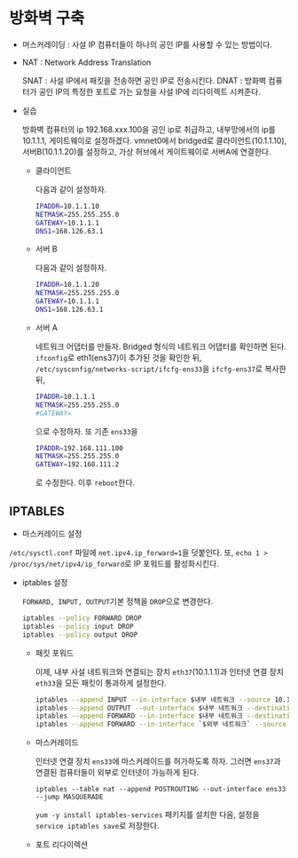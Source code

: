 # 방화벽 구축

* 머스커레이딩 : 사설 IP 컴퓨터들이 하나의 공인 IP를 사용할 수 있는 방법이다.

* NAT : Network Address Translation

  SNAT : 사설 IP에서 패킷을 전송하면 공인 IP로 전송시킨다.
  DNAT : 방화벽 컴퓨터가 공인 IP의 특정한 포트로 가는 요청을 사설 IP에 리다이렉트 시켜준다. 

* 실습

  방화벽 컴퓨터의 ip 192.168.xxx.100을 공인 ip로 취급하고, 내부망에서의 ip를 10.1.1.1, 게이트웨이로 설정하겠다.
  vmnet0에서 bridged로 클라이언트(10.1.1.10), 서버B(10.1.1.20)를 설정하고, 가상 허브에서 게이트웨이로 서버A에 연결한다.

  * 클라이언트

    다음과 같이 설정하자.

    ```bash
    IPADDR=10.1.1.10
    NETMASK=255.255.255.0
    GATEWAY=10.1.1.1
    DNS1=168.126.63.1
    ```

  * 서버 B

    다음과 같이 설정하자.

    ```bash
    IPADDR=10.1.1.20
    NETMASK=255.255.255.0
    GATEWAY=10.1.1.1
    DNS1=168.126.63.1
    ```

  * 서버 A

    네트워크 어댑터를 만들자. Bridged 형식의 네트워크 어댑터를 확인하면 된다.
    `ifconfig`로 eth1(ens37)이 추가된 것을 확인한 뒤, `/etc/sysconfig/networks-script/ifcfg-ens33`을 `ifcfg-ens37`로 복사한 뒤,

    ```bash
    IPADDR=10.1.1.1
    NETMASK=255.255.255.0
    #GATEWAY=
    ```
    으로 수정하자. 또 기존 `ens33`을

    ```bash
    IPADDR=192.168.111.100
    NETMASK=255.255.255.0
    GATEWAY=192.168.111.2
    ```

    로 수정한다.
    이후 `reboot`한다.

## IPTABLES

* 마스커레이드 설정

`/etc/sysctl.conf` 파일에 `net.ipv4.ip_forward=1`을 덧붙인다.
또, `echo 1 > /proc/sys/net/ipv4/ip_forward`로 IP 포워드를 활성화시킨다.

* iptables 설정

    `FORWARD, INPUT, OUTPUT`기본 정책을 `DROP`으로 변경한다.

    ```bash
    iptables --policy FORWARD DROP
    iptables --policy input DROP
    iptables --policy output DROP
    ```

  * 패킷 포워드

    이제, 내부 사설 네트워크와 연결되는 장치 `eth37`(10.1.1.1)과 인터넷 연결 장치 `eth33`을 모든 패킷이 통과하게 설정한다.

    ```bash
    iptables --append INPUT --in-interface $내부 네트워크 --source 10.1.1.0/24 --match state --state NEW,ESTABLISHED --jump ACCEPT
    iptables --append OUTPUT --out-interface $내부 네트워크 --destination 10.1.1.0/24 --match state --state NEW,ESTABLISHED --jump ACCEPT
    iptables --append FORWARD --in-interface $내부 네트워크 --destination 0.0.0.0/24 --match state --state NEW,ESTABLISHED --jump ACCEPT
    iptables --append FORWARD --in-interface `$외부 네트워크` --source 10.1.1.0/24 --match state --state ESTABLISHED --jump ACCEPT
    ```

  * 마스커레이드

    인터넷 연결 장치 `ens33`에 마스커레이드를 허가하도록 하자. 그러면 `ens37`과 연결된 컴퓨터들이 외부로 인터넷이 가능하게 된다.

    `iptables --table nat --append POSTROUTING --out-interface ens33 --jump MASQUERADE`

    `yum -y install iptables-services` 패키지를 설치한 다음,
    설정을 `service iptables save`로 저장한다.

  * 포트 리다이렉션

    
